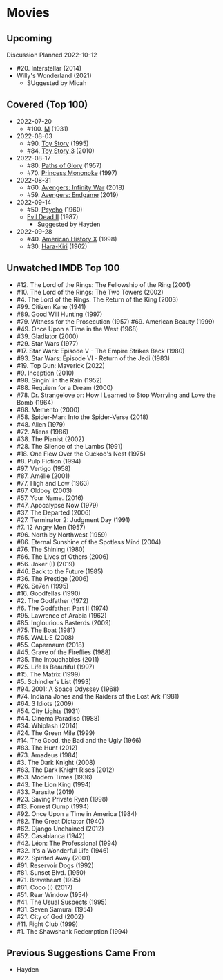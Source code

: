 # Movies

## Upcoming

Discussion Planned 2022-10-12

- #20. Interstellar (2014)
- Willy's Wonderland (2021)
  - SUggested by Micah

## Covered (Top 100)

- 2022-07-20
  - #100. [M](m.md) (1931)
- 2022-08-03
  - #90. [Toy Story](Toy-Stories.md) (1995)
  - #84. [Toy Story 3](Toy-Stories.md) (2010)
- 2022-08-17
  - #80. [Paths of Glory](Paths-of-Glory.md) (1957)
  - #70. [Princess Mononoke](Princess-Mononoke.md) (1997)
- 2022-08-31
  - #60. [Avengers: Infinity War](Avengers.md) (2018)
  - #59. [Avengers: Endgame](Avengers.md) (2019)
- 2022-09-14
  - #50. [Psycho](Psycho.md) (1960)
  - [Evil Dead II](Evil-Dead-II.md) (1987)
    - Suggested by Hayden
- 2022-09-28
  - #40. [American History X](America-History-X.md) (1998)
  - #30. [Hara-Kiri](HaraKiri.md) (1962)

## Unwatched IMDB Top 100

- #12. The Lord of the Rings: The Fellowship of the Ring (2001)
- #10. The Lord of the Rings: The Two Towers (2002)
- #4. The Lord of the Rings: The Return of the King (2003)
- #99. Citizen Kane (1941)
- #89. Good Will Hunting (1997)
- #79. Witness for the Prosecution (1957) #69. American Beauty (1999)
- #49. Once Upon a Time in the West (1968)
- #39. Gladiator (2000)
- #29. Star Wars (1977)
- #17. Star Wars: Episode V - The Empire Strikes Back (1980)
- #93. Star Wars: Episode VI - Return of the Jedi (1983)
- #19. Top Gun: Maverick (2022)
- #9. Inception (2010)
- #98. Singin' in the Rain (1952)
- #88. Requiem for a Dream (2000)
- #78. Dr. Strangelove or: How I Learned to Stop Worrying and Love the Bomb (1964)
- #68. Memento (2000)
- #58. Spider-Man: Into the Spider-Verse (2018)
- #48. Alien (1979)
- #72. Aliens (1986)
- #38. The Pianist (2002)
- #28. The Silence of the Lambs (1991)
- #18. One Flew Over the Cuckoo's Nest (1975)
- #8. Pulp Fiction (1994)
- #97. Vertigo (1958)
- #87. Amélie (2001)
- #77. High and Low (1963)
- #67. Oldboy (2003)
- #57. Your Name. (2016)
- #47. Apocalypse Now (1979)
- #37. The Departed (2006)
- #27. Terminator 2: Judgment Day (1991)
- #7. 12 Angry Men (1957)
- #96. North by Northwest (1959)
- #86. Eternal Sunshine of the Spotless Mind (2004)
- #76. The Shining (1980)
- #66. The Lives of Others (2006)
- #56. Joker (I) (2019)
- #46. Back to the Future (1985)
- #36. The Prestige (2006)
- #26. Se7en (1995)
- #16. Goodfellas (1990)
- #2. The Godfather (1972)
- #6. The Godfather: Part II (1974)
- #95. Lawrence of Arabia (1962)
- #85. Inglourious Basterds (2009)
- #75. The Boat (1981)
- #65. WALL·E (2008)
- #55. Capernaum (2018)
- #45. Grave of the Fireflies (1988)
- #35. The Intouchables (2011)
- #25. Life Is Beautiful (1997)
- #15. The Matrix (1999)
- #5. Schindler's List (1993)
- #94. 2001: A Space Odyssey (1968)
- #74. Indiana Jones and the Raiders of the Lost Ark (1981)
- #64. 3 Idiots (2009)
- #54. City Lights (1931)
- #44. Cinema Paradiso (1988)
- #34. Whiplash (2014)
- #24. The Green Mile (1999)
- #14. The Good, the Bad and the Ugly (1966)
- #83. The Hunt (2012)
- #73. Amadeus (1984)
- #3. The Dark Knight (2008)
- #63. The Dark Knight Rises (2012)
- #53. Modern Times (1936)
- #43. The Lion King (1994)
- #33. Parasite (2019)
- #23. Saving Private Ryan (1998)
- #13. Forrest Gump (1994)
- #92. Once Upon a Time in America (1984)
- #82. The Great Dictator (1940)
- #62. Django Unchained (2012)
- #52. Casablanca (1942)
- #42. Léon: The Professional (1994)
- #32. It's a Wonderful Life (1946)
- #22. Spirited Away (2001)
- #91. Reservoir Dogs (1992)
- #81. Sunset Blvd. (1950)
- #71. Braveheart (1995)
- #61. Coco (I) (2017)
- #51. Rear Window (1954)
- #41. The Usual Suspects (1995)
- #31. Seven Samurai (1954)
- #21. City of God (2002)
- #11. Fight Club (1999)
- #1. The Shawshank Redemption (1994)

## Previous Suggestions Came From
- Hayden
